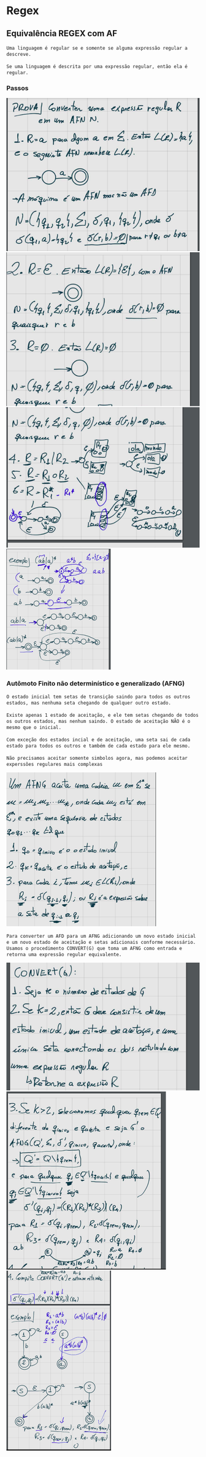 # Regex

## Equivalência REGEX com AF

    Uma linguagem é regular se e somente se alguma expressão regular a descreve.

    Se uma linguagem é descrita por uma expressão regular, então ela é regular.

### Passos

<img src="Imagens/passo1.png" alt="Consumo palavra" />

<img src="Imagens/passo2.png" alt="Consumo palavra" />

<img src="Imagens/passo3.png" alt="Consumo palavra" />

<img src="Imagens/exemplo.png" alt="Consumo palavra" />

### Autômoto Finito não determinístico e generalizado (AFNG)

    O estado inicial tem setas de transição saindo para todos os outros estados, mas nenhuma seta chegando de qualquer outro estado.

    Existe apenas 1 estado de aceitação, e ele tem setas chegando de todos os outros estados, mas nenhum saindo. O estado de aceitação NÃO é o mesmo que o inicial.

    Com exceção dos estados incial e de aceitação, uma seta sai de cada estado para todos os outros e também de cada estado para ele mesmo.

    Não precisamos aceitar somente simbolos agora, mas podemos aceitar experssões regulares mais complexas

<img src="Imagens/afngEx1.png" alt="Consumo palavra" />

    Para converter um AFD para um AFNG adicionando um novo estado inicial e um novo estado de aceitação e setas adicionais conforme necessário. Usamos o procedimento CONVERT(G) que toma um AFNG como entrada e retorna uma expressão regular equivalente.

<img src="Imagens/afngPasso1.png" alt="Consumo palavra" />

<img src="Imagens/afngPasso2.png" alt="Consumo palavra" />

<img src="Imagens/afngPasso4.png" alt="Consumo palavra" />



